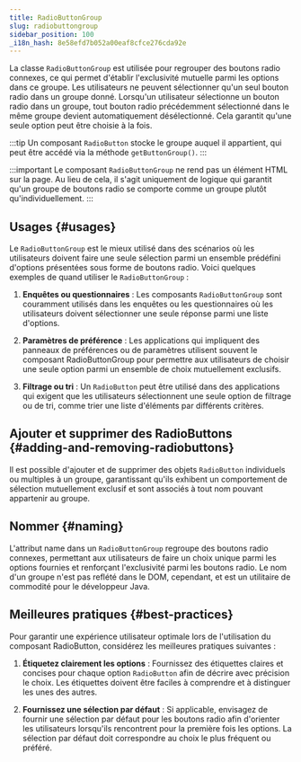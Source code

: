 ```yaml
---
title: RadioButtonGroup
slug: radiobuttongroup
sidebar_position: 100
_i18n_hash: 8e58efd7b052a00eaf8cfce276cda92e
---
```

<DocChip chip='since' label='23.01' />
<JavadocLink type="foundation" location="com/webforj/component/optioninput/RadioButtonGroup" top='true'/>

La classe `RadioButtonGroup` est utilisée pour regrouper des boutons radio connexes, ce qui permet d'établir l'exclusivité mutuelle parmi les options dans ce groupe. Les utilisateurs ne peuvent sélectionner qu'un seul bouton radio dans un groupe donné. Lorsqu'un utilisateur sélectionne un bouton radio dans un groupe, tout bouton radio précédemment sélectionné dans le même groupe devient automatiquement désélectionné. Cela garantit qu'une seule option peut être choisie à la fois.

:::tip
Un composant `RadioButton` stocke le groupe auquel il appartient, qui peut être accédé via la méthode `getButtonGroup()`.
:::

<ComponentDemo 
path='/webforj/radiobuttongroup?' 
javaE='https://raw.githubusercontent.com/webforj/webforj-documentation/refs/heads/main/src/main/java/com/webforj/samples/views/radiobutton/RadioButtonGroupView.java'
height="200px"
/>

:::important
Le composant `RadioButtonGroup` ne rend pas un élément HTML sur la page. Au lieu de cela, il s'agit uniquement
de logique qui garantit qu'un groupe de boutons radio se comporte comme un groupe plutôt qu'individuellement.
:::

## Usages {#usages}

Le `RadioButtonGroup` est le mieux utilisé dans des scénarios où les utilisateurs doivent faire une seule sélection parmi un ensemble prédéfini d'options présentées sous forme de boutons radio. Voici quelques exemples de quand utiliser le `RadioButtonGroup` :

1. **Enquêtes ou questionnaires** : Les composants `RadioButtonGroup` sont couramment utilisés dans les enquêtes ou les questionnaires où les utilisateurs doivent sélectionner une seule réponse parmi une liste d'options.

2. **Paramètres de préférence** : Les applications qui impliquent des panneaux de préférences ou de paramètres utilisent souvent le composant RadioButtonGroup pour permettre aux utilisateurs de choisir une seule option parmi un ensemble de choix mutuellement exclusifs.

3. **Filtrage ou tri** : Un `RadioButton` peut être utilisé dans des applications qui exigent que les utilisateurs sélectionnent une seule option de filtrage ou de tri, comme trier une liste d'éléments par différents critères.

<!-- vale off -->
## Ajouter et supprimer des RadioButtons {#adding-and-removing-radiobuttons}
<!-- vale on -->

Il est possible d'ajouter et de supprimer des objets `RadioButton` individuels ou multiples à un groupe, garantissant qu'ils exhibent un comportement de sélection mutuellement exclusif et sont associés à tout nom pouvant appartenir au groupe.

## Nommer {#naming}

L'attribut name dans un `RadioButtonGroup` regroupe des boutons radio connexes, permettant aux utilisateurs de faire un choix unique parmi les options fournies et renforçant l'exclusivité parmi les boutons radio. Le nom d'un groupe n'est pas reflété dans le DOM, cependant, et est un utilitaire de commodité pour le développeur Java.

## Meilleures pratiques {#best-practices}

Pour garantir une expérience utilisateur optimale lors de l'utilisation du composant RadioButton, considérez les meilleures pratiques suivantes :

1. **Étiquetez clairement les options** : Fournissez des étiquettes claires et concises pour chaque option `RadioButton` afin de décrire avec précision le choix. Les étiquettes doivent être faciles à comprendre et à distinguer les unes des autres.

2. **Fournissez une sélection par défaut** : Si applicable, envisagez de fournir une sélection par défaut pour les boutons radio afin d'orienter les utilisateurs lorsqu'ils rencontrent pour la première fois les options. La sélection par défaut doit correspondre au choix le plus fréquent ou préféré.
